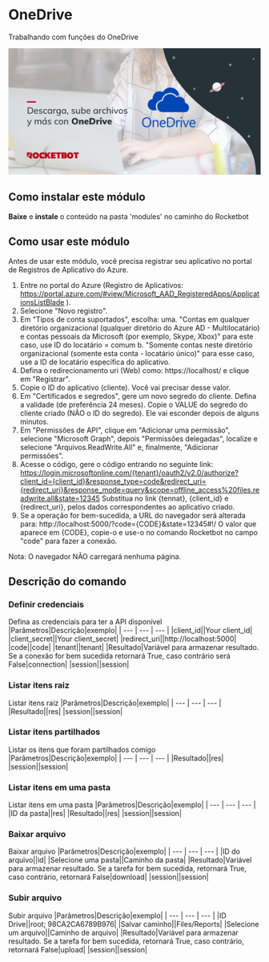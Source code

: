 



# OneDrive
  
Trabalhando com funções do OneDrive  
  
![banner](imgs/Banner_OneDrive.png)
## Como instalar este módulo
  
__Baixe__ e __instale__ o conteúdo na pasta 'modules' no caminho do Rocketbot  

## Como usar este módulo

Antes de usar este módulo, você precisa registrar seu aplicativo no portal de Registros de Aplicativo do Azure.

1. Entre no portal do Azure (Registro de Aplicativos: https://portal.azure.com/#view/Microsoft_AAD_RegisteredApps/ApplicationsListBlade ).
2. Selecione "Novo registro".
3. Em "Tipos de conta suportados", escolha:
    uma. "Contas em qualquer diretório organizacional (qualquer diretório do Azure AD - Multilocatário) e contas pessoais da Microsoft (por exemplo, Skype, Xbox)" para este caso, use ID do locatário = comum
    b. "Somente contas neste diretório organizacional (somente esta conta - locatário único)" para esse caso, use a ID de locatário específica do aplicativo.
4. Defina o redirecionamento uri (Web) como: https://localhost/ e clique em "Registrar".
5. Copie o ID do aplicativo (cliente). Você vai precisar desse valor.
6. Em "Certificados e segredos", gere um novo segredo do cliente. Defina a validade (de preferência 24 meses). Copie o VALUE do segredo do cliente criado (NÃO o ID do segredo). Ele vai esconder depois de alguns minutos.
7. Em "Permissões de API", clique em "Adicionar uma permissão", selecione "Microsoft Graph", depois "Permissões delegadas", localize e selecione "Arquivos.ReadWrite.All" e, finalmente, "Adicionar permissões".
8. Acesse o código, gere o código entrando no seguinte link:
https://login.microsoftonline.com/{tenant}/oauth2/v2.0/authorize?client_id={client_id}&response_type=code&redirect_uri={redirect_uri}&response_mode=query&scope=offline_access%20files.readwrite.all&state=12345
Substitua no link {tennat}, {client_id} e {redirect_uri}, pelos dados correspondentes ao aplicativo criado.
9. Se a operação for bem-sucedida, a URL do navegador será alterada para: http://localhost:5000/?code={CODE}&state=12345#!/
O valor que aparece em {CODE}, copie-o e use-o no comando Rocketbot no campo "code" para fazer a conexão.

Nota: O navegador NÃO carregará nenhuma página.

## Descrição do comando

### Definir credenciais
  
Defina as credenciais para ter a API disponível
|Parâmetros|Descrição|exemplo|
| --- | --- | --- |
|client_id||Your client_id|
|client_secret||Your client_secret|
|redirect_uri||http://localhost:5000|
|code||code|
|tenant||tenant|
|Resultado|Variável para armazenar resultado. Se a conexão for bem sucedida retornará True, caso contrário será False|connection|
|session||session|

### Listar itens raiz
  
Listar itens raiz
|Parâmetros|Descrição|exemplo|
| --- | --- | --- |
|Resultado||res|
|session||session|

### Listar itens partilhados
  
Listar os itens que foram partilhados comigo
|Parâmetros|Descrição|exemplo|
| --- | --- | --- |
|Resultado||res|
|session||session|

### Listar itens em uma pasta
  
Listar itens em uma pasta
|Parâmetros|Descrição|exemplo|
| --- | --- | --- |
|ID da pasta||res|
|Resultado||res|
|session||session|

### Baixar arquivo
  
Baixar arquivo
|Parâmetros|Descrição|exemplo|
| --- | --- | --- |
|ID do arquivo||id|
|Selecione uma pasta||Caminho da pasta|
|Resultado|Variável para armazenar resultado. Se a tarefa for bem sucedida, retornará True, caso contrário, retornará False|download|
|session||session|

### Subir arquivo
  
Subir arquivo
|Parâmetros|Descrição|exemplo|
| --- | --- | --- |
|ID Drive||root; 98CA2CA6789B976|
|Salvar caminho||Files/Reports|
|Selecione um arquivo||Caminho de arquivo|
|Resultado|Variável para armazenar resultado. Se a tarefa for bem sucedida, retornará True, caso contrário, retornará False|upload|
|session||session|